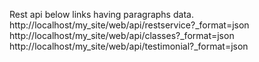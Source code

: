 Rest api below links having paragraphs data.
http://localhost/my_site/web/api/restservice?_format=json
http://localhost/my_site/web/api/classes?_format=json
http://localhost/my_site/web/api/testimonial?_format=json
